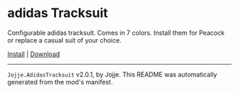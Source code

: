 # adidas Tracksuit

Configurable adidas tracksuit. Comes in 7 colors. Install them for Peacock or replace a casual suit of your choice.

[Install](https://hitman-resources.netlify.app/smf-install-link/https://github.com/JojjeE/h3-adidas-tracksuit/releases/latest/download/mod.framework.zip) | [Download](https://github.com/JojjeE/h3-adidas-tracksuit/releases/latest/download/mod.framework.zip)

---

`Jojje.AdidasTracksuit` v2.0.1, by Jojje. This README was automatically generated from the mod's manifest.
